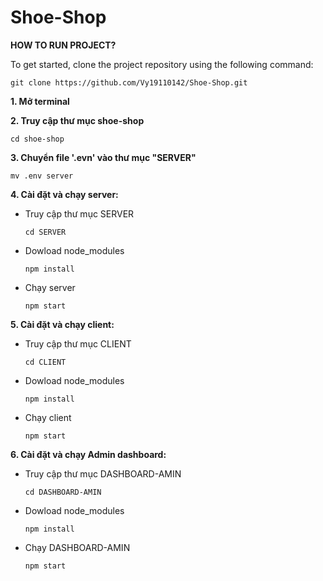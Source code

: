 # Shoe-Shop
**HOW TO RUN PROJECT?**

To get started, clone the project repository using the following command:

    git clone https://github.com/Vy19110142/Shoe-Shop.git

**1. Mở terminal**

**2. Truy cập thư mục shoe-shop**

    cd shoe-shop

**3. Chuyển file '.evn' vào thư mục "SERVER"**

    mv .env server

**4. Cài đặt và chạy server:**

- Truy cập thư mục  SERVER

      cd SERVER
    
- Dowload node_modules

      npm install

- Chạy server

      npm start

**5. Cài đặt và chạy client:**

- Truy cập thư mục CLIENT

      cd CLIENT
    
- Dowload node_modules

      npm install

- Chạy client

      npm start

**6. Cài đặt và chạy Admin dashboard:**

- Truy cập thư mục DASHBOARD-AMIN

      cd DASHBOARD-AMIN
    
- Dowload node_modules

      npm install

- Chạy DASHBOARD-AMIN

      npm start
